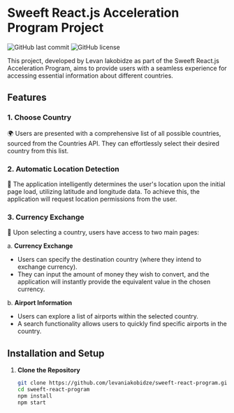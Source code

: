 # Sweeft React.js Acceleration Program Project

![GitHub last commit](https://img.shields.io/github/last-commit/levaniakobidze/sweeft-react-program)
![GitHub license](https://img.shields.io/github/license/levaniakobidze/sweeft-react-program)

This project, developed by Levan Iakobidze as part of the Sweeft React.js Acceleration Program, aims to provide users with a seamless experience for accessing essential information about different countries.

## Features

### 1. Choose Country

🌍 Users are presented with a comprehensive list of all possible countries, sourced from the Countries API. They can effortlessly select their desired country from this list.

### 2. Automatic Location Detection

📍 The application intelligently determines the user's location upon the initial page load, utilizing latitude and longitude data. To achieve this, the application will request location permissions from the user.

### 3. Currency Exchange

💱 Upon selecting a country, users have access to two main pages:

a. **Currency Exchange**

- Users can specify the destination country (where they intend to exchange currency).
- They can input the amount of money they wish to convert, and the application will instantly provide the equivalent value in the chosen currency.

b. **Airport Information**

- Users can explore a list of airports within the selected country.
- A search functionality allows users to quickly find specific airports in the country.

## Installation and Setup

1. **Clone the Repository**
   ```bash
   git clone https://github.com/levaniakobidze/sweeft-react-program.git
   cd sweeft-react-program
   npm install
   npm start
   ```
